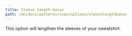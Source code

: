 ```yaml
---
title: Sleeve length bonus
path: /en/docs/patterns/sven/options/sleevelengthbonus
---
```


This option will lengthen the sleeves of your sweatshirt.